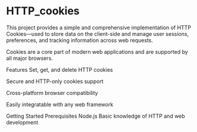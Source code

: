 # HTTP_cookies

This project provides a simple and comprehensive implementation of HTTP Cookies—used to store data on the client-side and manage user sessions, preferences, and tracking information across web requests.

Cookies are a core part of modern web applications and are supported by all major browsers.

Features
Set, get, and delete HTTP cookies

Secure and HTTP-only cookies support

Cross-platform browser compatibility

Easily integratable with any web framework

Getting Started
Prerequisites
Node.js 
Basic knowledge of HTTP and web development
